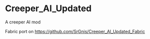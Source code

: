 # Creeper_AI_Updated
 A creeper AI mod

Fabric port on https://github.com/SrGnis/Creeper_AI_Updated_Fabric

